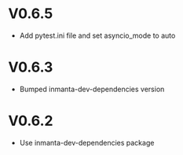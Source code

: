 # V0.6.5
- Add pytest.ini file and set asyncio_mode to auto

# V0.6.3
- Bumped inmanta-dev-dependencies version

# V0.6.2
- Use inmanta-dev-dependencies package

